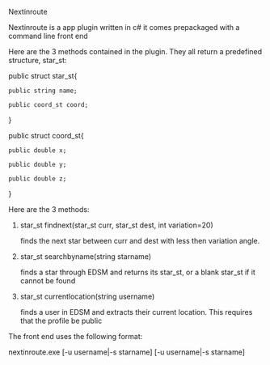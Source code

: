 Nextinroute

Nextinroute is a app plugin written in c# it comes prepackaged with a command line front end

Here are the 3 methods contained in the plugin. They all return a predefined structure, star_st:

public struct star_st{

    public string name;
    
    public coord_st coord;
    
}

public struct coord_st{

    public double x;
    
    public double y;
    
    public double z;
    
}

Here are the 3 methods:

1. star_st findnext(star_st curr, star_st dest, int variation=20)

    finds the next star between curr and dest with less then variation angle.
    
2. star_st searchbyname(string starname)

    finds a star through EDSM and returns its star_st, or a blank star_st if it cannot be found
    
3. star_st currentlocation(string username)

    finds a user in EDSM and extracts their current location. This requires that the profile be public
    
    
The front end uses the following format:

nextinroute.exe [-u username|-s starname] [-u username|-s starname]
